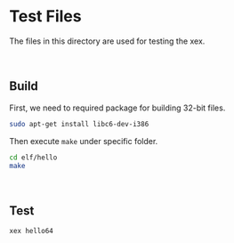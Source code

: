 # Test Files

The files in this directory are used for testing the xex.

<br />

## Build

First, we need to required package for building 32-bit files.

```sh
sudo apt-get install libc6-dev-i386
```

Then execute `make` under specific folder.

```sh
cd elf/hello
make
```

<br />

## Test

```sh
xex hello64
```